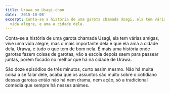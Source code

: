 ```yaml
---
title: Urawa no Usagi-chan
date: '2015-10-08'
excerpt: Conta-se a história de uma garota chamada Usagi, ela tem várias amigas, uma
  vida alegre, e ama a cidade dela.
---
```




Conta-se a história de uma garota chamada Usagi, ela tem várias amigas, vive uma vida alegre,
mas o mais importante dela é que ela ama a cidade dela, Urawa, e tudo o que tem de bom nela.
É mais uma história onde garotas fazem coisas de garotas, vão a escola depois saem para passear
juntas, porém focado no melhor que há na cidade de Urawa.

São doze episódios de três minutos, curto assim mesmo. Não há muita coisa a se falar dele, acaba
que os assuntos são muito sobre o cotidiano dessas garotas então não há nem drama, nem ação, só
a tradicional comédia que sempre há nesses animes.